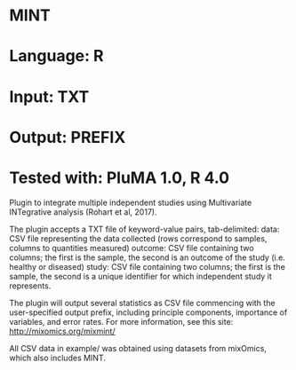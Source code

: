 # MINT
# Language: R
# Input: TXT
# Output: PREFIX
# Tested with: PluMA 1.0, R 4.0


Plugin to integrate multiple independent studies using Multivariate INTegrative analysis (Rohart et al, 2017).

The plugin accepts a TXT file of keyword-value pairs, tab-delimited:
data: CSV file representing the data collected (rows correspond to samples, columns to quantities measured)
outcome: CSV file containing two columns; the first is the sample, the second is an outcome of the study (i.e. healthy or diseased)
study: CSV file containing two columns; the first is the sample, the second is a unique identifier for which independent study it represents.

The plugin will output several statistics as CSV file commencing with the user-specified output prefix, including principle components, importance of variables, and error rates.  For more information, see this site:
http://mixomics.org/mixmint/

All CSV data in example/ was obtained using datasets from mixOmics, which also includes MINT.
